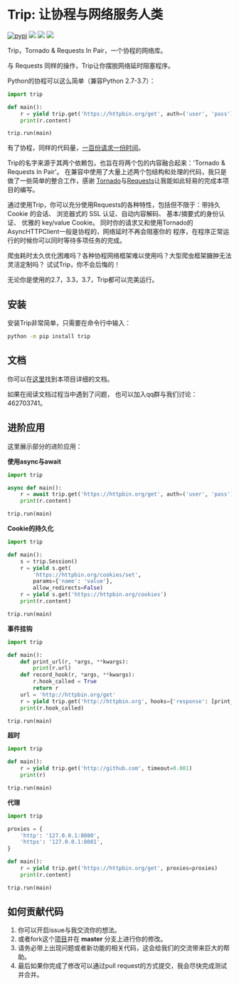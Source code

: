 # Trip: 让协程与网络服务人类

[![pypi][pypi-image]][pypi]
[![][pyversion-image]][pypi]
[![][thanks-image]][thanks]
[![][english-image]][english]

Trip，Tornado & Requests In Pair，一个协程的网络库。

与 Requests 同样的操作，Trip让你摆脱网络延时阻塞程序。

Python的协程可以这么简单（兼容Python 2.7-3.7）：

```python
import trip

def main():
    r = yield trip.get('https://httpbin.org/get', auth=('user', 'pass'))
    print(r.content)

trip.run(main)
```

有了协程，同样的代码量，[一百份请求一份时间][demo]。

Trip的名字来源于其两个依赖包，也旨在将两个包的内容融合起来：'Tornado & Requests In Pair'。
在兼容中使用了大量上述两个包结构和处理的代码，我只是做了一些简单的整合工作，感谢
[Tornado][tornado]与[Requests][requests]让我能如此轻易的完成本项目的编写。


通过使用Trip，你可以充分使用Requests的各种特性，包括但不限于：带持久 Cookie 的会话、
浏览器式的 SSL 认证、自动内容解码、 基本/摘要式的身份认证、 优雅的 key/value Cookie。
同时你的请求又和使用Tornado的AsyncHTTPClient一般是协程的，网络延时不再会阻塞你的
程序，在程序正常运行的时候你可以同时等待多项任务的完成。

爬虫耗时太久优化困难吗？各种协程网络框架难以使用吗？大型爬虫框架臃肿无法灵活定制吗？
试试Trip，你不会后悔的！

无论你是使用的2.7，3.3，3.7，Trip都可以完美运行。

## 安装

安装Trip非常简单，只需要在命令行中输入：

```bash
python -m pip install trip
```

## 文档

你可以在[这里][document]找到本项目详细的文档。

如果在阅读文档过程当中遇到了问题，
也可以加入qq群与我们讨论：462703741。


## 进阶应用

这里展示部分的进阶应用：

**使用async与await**

```python
import trip

async def main():
    r = await trip.get('https://httpbin.org/get', auth=('user', 'pass'))
    print(r.content)

trip.run(main)
```

**Cookie的持久化**

```python
import trip

def main():
    s = trip.Session()
    r = yield s.get(
        'https://httpbin.org/cookies/set',
        params={'name': 'value'},
        allow_redirects=False)
    r = yield s.get('https://httpbin.org/cookies')
    print(r.content)

trip.run(main)
```

**事件挂钩**

```python
import trip

def main():
    def print_url(r, *args, **kwargs):
        print(r.url)
    def record_hook(r, *args, **kwargs):
        r.hook_called = True
        return r
    url = 'http://httpbin.org/get'
    r = yield trip.get('http://httpbin.org', hooks={'response': [print_url, record_hook]})
    print(r.hook_called)

trip.run(main)
```

**超时**

```python
import trip

def main():
    r = yield trip.get('http://github.com', timeout=0.001)
    print(r)

trip.run(main)
```

**代理**

```python
import trip

proxies = {
    'http': '127.0.0.1:8080',
    'https': '127.0.0.1:8081',
}

def main():
    r = yield trip.get('https://httpbin.org/get', proxies=proxies)
    print(r.content)

trip.run(main)
```

## 如何贡献代码

1. 你可以开启issue与我交流你的想法。
2. 或者fork这个[项目][homepage]并在 **master** 分支上进行你的修改。
3. 请务必带上出现问题或者新功能的相关代码，这会给我们的交流带来巨大的帮助。
4. 最后如果你完成了修改可以通过pull request的方式提交，我会尽快完成测试并合并。

[pyversion-image]: https://img.shields.io/pypi/pyversions/trip.svg
[pypi]: https://pypi.python.org/pypi/trip
[pypi-image]: https://img.shields.io/pypi/v/trip.svg
[english]: https://github.com/littlecodersh/trip/blob/master/README.md
[english-image]: https://img.shields.io/badge/README-English-yellow.svg
[thanks]: https://saythanks.io/to/littlecodersh
[thanks-image]: https://img.shields.io/badge/Say%20Thanks-!-1EAEDB.svg
[demo]: https://gist.github.com/littlecodersh/6803d2c3382de9a7793a0189db72f538
[tornado]: https://github.com/tornadoweb/tornado
[requests]: https://github.com/requests/requests
[document]: http://trip.readthedocs.io/
[homepage]: http://github.com/littlecodersh/trip
